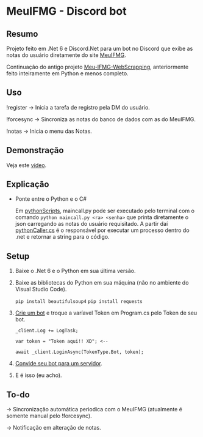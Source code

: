 # MeuIFMG - Discord bot

## Resumo
Projeto feito em .Net 6 e Discord.Net para um bot no Discord que exibe as notas do usuário diretamente do site [MeuIFMG](meu.ifmg.edu.br).

Continuação do antigo projeto [Meu-IFMG-WebScrapping](https://github.com/KindaSnoowy/Meu-IFMG-WebScrapping), anteriormente feito inteiramente em Python e menos completo.

## Uso
!register -> Inicia a tarefa de registro pela DM do usuário.

!forcesync -> Sincroniza as notas do banco de dados com as do MeuIFMG.

!notas -> Inicia o menu das Notas.

## Demonstração

Veja este [vídeo](http://www.youtube.com/watch?v=Ktoj8r_ipMU).

## Explicação

- Ponte entre o Python e o C#
  
  Em [pythonScripts](https://github.com/KindaSnoowy/meuifmg-discord/tree/main/pythonScripts), maincall.py pode ser executado pelo terminal com o comando `python maincall.py <ra> <senha>` que printa diretamente o json carregando as notas do usuário requisitado. A partir daí [pythonCaller.cs](https://github.com/KindaSnoowy/meuifmg-discord/blob/main/modules/pythonCaller.cs) é o responsável por executar um processo dentro do .net e retornar a string para o código.

## Setup
1) Baixe o .Net 6 e o Python em sua última versão.
2) Baixe as bibliotecas do Python em sua máquina (não no ambiente do Visual Studio Code).

   `pip install beautifulsoup4`
   `pip install requests`

3) [Crie um bot](https://discord.com/developers/docs/getting-started#step-1-creating-an-app) e troque a varíavel Token em Program.cs pelo Token de seu bot.

   ```
   _client.Log += LogTask;

   var token = "Token aqui!! XD"; <--

   await _client.LoginAsync(TokenType.Bot, token);
   ```

4) [Convide seu bot para um servidor](https://discord.com/developers/docs/getting-started#adding-scopes-and-bot-permissions).
5) E é isso (eu acho).

## To-do
-> Sincronização automática periodica com o MeuIFMG (atualmente é somente manual pelo !forcesync).

-> Notificação em alteração de notas.

